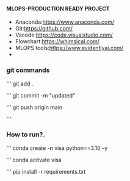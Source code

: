 #### MLOPS-PRODUCTION READY PROJECT
- Anaconda:https://www.anaconda.com/
- Git:https://github.com/
- Vscode:https://code.visualstudio.com/
- Flowchart:https://whimsical.com/
- MLOPS tools:https://www.evidentlyai.com/
-

### git commands

'''
git add .

''' 
git commit -m "updated"

''' 
git push origin main

'''
### How to run?.
'''
conda create -n visa python==3.10 -y 

''' 
conda acitvate visa

'''
pip install -r requirements.txt
